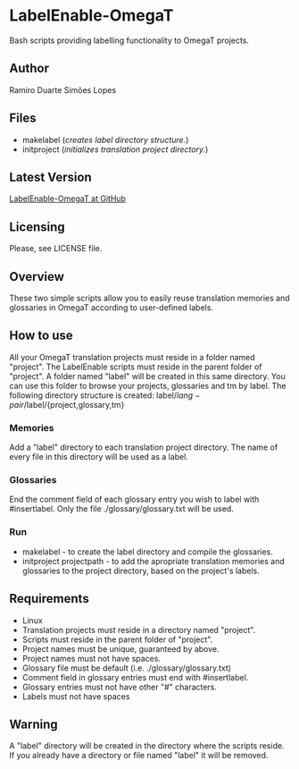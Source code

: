 # LabelEnable-OmegaT
Bash scripts providing labelling functionality to OmegaT projects.

## Author
Ramiro Duarte Simões Lopes

## Files
- makelabel (*creates label directory structure.*)
- initproject (*initializes translation project directory.*)

## Latest Version
[LabelEnable-OmegaT at GitHub](https://github.com/rdsl/labelenable-omegat)

## Licensing
Please, see LICENSE file.

## Overview

These two simple scripts allow you to easily reuse translation memories and
glossaries in OmegaT according to user-defined labels.

## How to use

All your OmegaT translation projects must reside in a folder named "project".
The LabelEnable scripts must reside in the parent folder of "project". A folder
named "label" will be created in this same directory. You can use this folder
to browse your projects, glossaries and tm by label. The following directory
structure is created: label/$lang-pair/$label/{project,glossary,tm}

### Memories
Add a "label" directory to each translation project directory. The name of
every file in this directory will be used as a label.

### Glossaries
End the comment field of each glossary entry you wish to label
with #insertlabel. Only the file ./glossary/glossary.txt will be used.

### Run
- makelabel - to create the label directory and compile the glossaries.
- initproject projectpath - to add the apropriate translation memories and
glossaries to the project directory, based on the project's labels.

## Requirements
- Linux
- Translation projects must reside in a directory named "project".
- Scripts must reside in the parent folder of "project".
- Project names must be unique, guaranteed by above.
- Project names must not have spaces.
- Glossary file must be default (i.e. ./glossary/glossary.txt)
- Comment field in glossary entries must end with #insertlabel.
- Glossary entries must not have other "#" characters.
- Labels must not have spaces

## Warning
A "label" directory will be created in the directory where the scripts reside.
If you already have a directory or file named "label" it will be removed.
